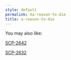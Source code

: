 ```yaml
---
style: default
permalink: Xa-reason-to-die
title: a-reason-to-die
---
```

You may also like:

[SCP-2642](http://scp-wiki.net/scp-2642)

[SCP-2632](http://scp-wiki.net/scp-2632)
